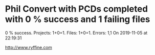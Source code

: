 # Phil Convert with PCDs completed with 0 % success and 1 failing files

0 % success. Projects: 1+0=1.  Files: 1+0=1. Errors: 1,1  On 2019-11-05 at 22:19:31





http://www.ryffine.com
